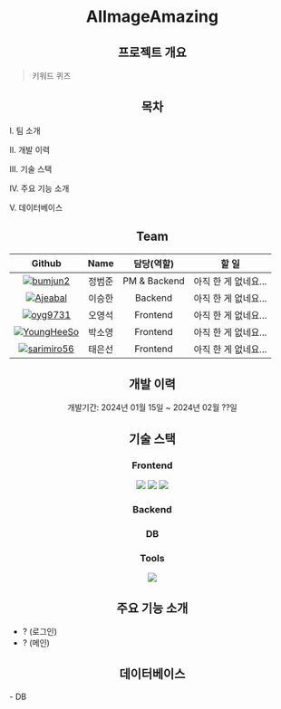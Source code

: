 <!-- 마크다운 작성 시 html 코드와 혼합해서 작성해도 되지만 마크다운 코드와 html코드가 붙지 않게 할 것. -->
<h1 align="center">AIImageAmazing</h1>

<h2 align="center">프로젝트 개요</h2>

>키워드 퀴즈

<h2 align="center">목차</h2>
<p>I. 팀 소개</p>
<p>II. 개발 이력</p>
<p>III. 기술 스택</p>
<p>IV. 주요 기능 소개</p>
<p>V. 데이터베이스</p>


<h2 align="center" id = "I_team">Team</h2>

|                                                 Github                                                         |   Name  |  담당(역할)  |                           할 일                 |
| :------------------------------------------------------------------------------------------------------------: | :-----: | :----------: | :---------------------------------------------: |
|[![bumjun2](https://github.com/bumjun2.png?size=150)](https://github.com/bumjun2 "bumjun2's GitHub")|  정범준  | PM & Backend |  아직 한 게 없네요... |
|[![Ajeabal](https://github.com/Ajeabal.png?size=150)](https://github.com/Ajeabal "Ajeabal's GitHub")|  이승한  |   Backend   |  아직 한 게 없네요... |
|[![oyg9731](https://github.com/oyg9731.png?size=150)](https://github.com/oyg9731 "oyg9731's GitHub")|  오영석  |   Frontend  |  아직 한 게 없네요... |
|[![YoungHeeSo](https://github.com/YoungHeeSo.png?size=150)](https://github.com/YoungHeeSo "YoungHeeSo's GitHub")|  박소영  |   Frontend  |  아직 한 게 없네요... |
|[![sarimiro56](https://github.com/sarimiro56.png?size=150)](https://github.com/sarimiro56 "sarimiro56's GitHub")|  태은선  |   Frontend  |  아직 한 게 없네요... |


<h2 align="center">개발 이력</h2>
<p align="center">
  개발기간: 2024년 01월 15일 ~ 2024년 02월 ??일
</p>

<h2 align="center">기술 스택</h2>
<h3 align="center"> Frontend </h3>
<p align="center">
  <img src="https://img.shields.io/badge/html5-%23E34F26.svg?style=for-the-badge&logo=html5&logoColor=white">
  <img src="https://img.shields.io/badge/css3-%231572B6.svg?style=for-the-badge&logo=css3&logoColor=white" />
  <img src="https://img.shields.io/badge/javascript-%23323330.svg?style=for-the-badge&logo=javascript&logoColor=%23F7DF1E" />
</p>

<h3 align="center"> Backend </h3>

<h3 align="center"> DB </h3>

<h3 align="center"> Tools </h3>
<p align="center">
  <img src="https://img.shields.io/badge/github-%23121011.svg?style=for-the-badge&logo=github&logoColor=white">
</p>


<h2 align="center">주요 기능 소개</h2>

- ? (로그인)
- ? (메인)

<h2 align="center">데이터베이스</h2>
- DB
